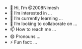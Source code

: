 - 👋 Hi, I’m @2008Nimesh
- 👀 I’m interested in ...
- 🌱 I’m currently learning ...
- 💞️ I’m looking to collaborate on ...
- 📫 How to reach me ...
- 😄 Pronouns ...
- ⚡ Fun fact: ...

<!---
2008Nimesh/2008Nimesh is a ✨ special ✨ repository because its `README.md` (this file) appears on your GitHub profile.
You can click the Preview link to take a look at your changes.
--->
